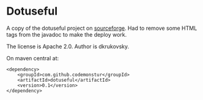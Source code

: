 # Dotuseful

A copy of the dotuseful project on [sourceforge](https://sourceforge.net/projects/dotuseful/).
Had to remove some HTML tags from the javadoc to make the deploy work.

The license is Apache 2.0.
Author is dkrukovsky.

On maven central at:

    <dependency>
        <groupId>com.github.codemonstur</groupId>
        <artifactId>dotuseful</artifactId>
        <version>0.1</version>
    </dependency>

